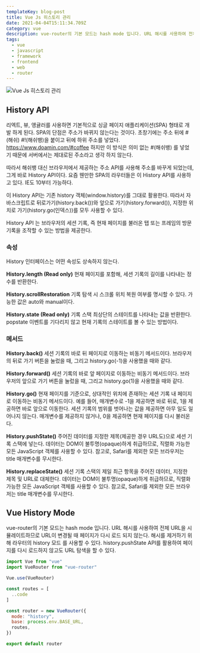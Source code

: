 ```yaml
---
templateKey: blog-post
title: Vue Js 히스토리 관리
date: 2021-04-04T15:11:34.709Z
category: vue
description: vue-router의 기본 모드는 hash mode 입니다. URL 해시를 사용하여 전체 URL을 시뮬레이트하므로 URL이 변경될 때 페이지가 다시 로드 되지 않는다. 해시를 제거하기 위해 라우터의 history 모드 를 사용할 수 있다. history.pushState API를 활용하여 페이지를 다시 로드하지 않고도 URL 탐색을 할 수 있다.
tags:
  - vue
  - javascript
  - framework
  - frontend
  - web
  - router
---
```


![Vue Js 히스토리 관리](/assets/vue-logo.png "Vue Js 히스토리 관리")

## History API

리엑트, 뷰, 앵귤러를 사용하면 기본적으로 싱글 페이지 애플리케이션(SPA) 형태로 개발 하게 된다. SPA의 단점은 주소가 바뀌지 않는다는 것이다. 초창기에는 주소 뒤에 #(해쉬) #!(해쉬뱅)을 붙이고 뒤에 하위 주소를 넣었다. https://www.doamin.com/#coffee 하지만 이 방식은 의미 없는 #(해쉬뱅) 를 넣었기 때문에 서버에서는 제대로된 주소라고 생각 하지 않는다.

따라서 해쉬뱅 대신 브라우저에서 제공하는 주소 API를 사용해 주소를 바꾸게 되었는데, 그게 바로 History API이다. 요즘 웬만한 SPA의 라우터들은 이 History API를 사용하고 있다. IE도 10부터 가능하다.

이 History API는 기존 history 객체(window.history)를 그대로 활용한다. 따라서 자바스크립트로 뒤로가기(history.back())와 앞으로 가기(history.forward()), 지정한 위치로 가기(history.go(인덱스))를 모두 사용할 수 있다.

History API 는 브라우저의 세션 기록, 즉 현재 페이지를 불러온 탭 또는 프레임의 방문 기록을 조작할 수 있는 방법을 제공한다.

### 속성

History 인터페이스는 어떤 속성도 상속하지 않는다.

**History.length (Read only)**
현재 페이지를 포함해, 세션 기록의 길이를 나타내는 정수를 반환한다.

**History.scrollRestoration**
기록 탐색 시 스크롤 위치 복원 여부를 명시할 수 있다. 가능한 값은 auto와 manual이다.

**History.state (Read only)**
기록 스택 최상단의 스테이트를 나타내는 값을 반환한다. popstate 이벤트를 기다리지 않고 현재 기록의 스테이트를 볼 수 있는 방법이다.

### 메서드

**History.back()**
세션 기록의 바로 뒤 페이지로 이동하는 비동기 메서드이다. 브라우저의 뒤로 가기 버튼을 눌렀을 때, 그리고 history.go(-1)을 사용했을 때와 같다.

**History.forward()**
세션 기록의 바로 앞 페이지로 이동하는 비동기 메서드이다. 브라우저의 앞으로 가기 버튼을 눌렀을 때, 그리고 history.go(1)을 사용했을 때와 같다.

**History.go()**
현재 페이지를 기준으로, 상대적인 위치에 존재하는 세션 기록 내 페이지로 이동하는 비동기 메서드이다. 예를 들어, 매개변수로 -1을 제공하면 바로 뒤로, 1을 제공하면 바로 앞으로 이동한다. 세션 기록의 범위를 벗어나는 값을 제공하면 아무 일도 일어나지 않는다. 매개변수를 제공하지 않거나, 0을 제공하면 현재 페이지를 다시 불러온다.

**History.pushState()**
주어진 데이터를 지정한 제목(제공한 경우 URL도)으로 세션 기록 스택에 넣는다. 데이터는 DOM이 불투명(opaque)하게 취급하므로, 직렬화 가능한 모든 JavaScript 객체를 사용할 수 있다. 참고로, Safari를 제외한 모든 브라우저는 title 매개변수를 무시한다.

**History.replaceState()**
세션 기록 스택의 제일 최근 항목을 주어진 데이터, 지정한 제목 및 URL로 대체한다. 데이터는 DOM이 불투명(opaque)하게 취급하므로, 직렬화 가능한 모든 JavaScript 객체를 사용할 수 있다. 참고로, Safari를 제외한 모든 브라우저는 title 매개변수를 무시한다.

## Vue History Mode

vue-router의 기본 모드는 hash mode 입니다. URL 해시를 사용하여 전체 URL을 시뮬레이트하므로 URL이 변경될 때 페이지가 다시 로드 되지 않는다. 해시를 제거하기 위해 라우터의 history 모드 를 사용할 수 있다. history.pushState API를 활용하여 페이지를 다시 로드하지 않고도 URL 탐색을 할 수 있다.

```javascript
import Vue from "vue"
import VueRouter from "vue-router"

Vue.use(VueRouter)

const routes = [
  ..code
]

const router = new VueRouter({
  mode: "history",
  base: process.env.BASE_URL,
  routes,
})

export default router
```
